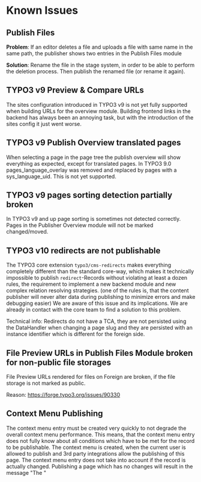 # Known Issues

## Publish Files

**Problem**: If an editor deletes a file and uploads a file with same name in the same path,
the publisher shows two entries in the Publish Files module

**Solution**: Rename the file in the stage system, in order to be able to perform the deletion
process. Then publish the renamed file (or rename it again).

## TYPO3 v9 Preview & Compare URLs

The sites configuration introduced in TYPO3 v9 is not yet fully supported when building URLs for the overview module.
Building frontend links in the backend has always been an annoying task, but with the introduction of the sites config
it just went worse.

## TYPO3 v9 Publish Overview translated pages

When selecting a page in the page tree the publish overview will show everything as expected, except for translated
pages.
In TYPO3 9.0 pages_language_overlay was removed and replaced by pages with a sys_language_uid. This is not yet
supported.

## TYPO3 v9 pages sorting detection partially broken

In TYPO3 v9 and up page sorting is sometimes not detected correctly.
Pages in the Publisher Overview module will not be marked changed/moved.

## TYPO3 v10 redirects are not publishable

The TYPO3 core extension `typo3/cms-redirects` makes everything completely different than the standard core-way, which
makes it technically impossible to publish `redirect`-Records without violating at least a dozen rules, the requirement
to implement a new backend module and new complex relation resolving strategies.
(one of the rules is, that the content publisher will never alter data during publishing to minimize errors and make
debugging easier)
We are aware of this issue and its implications. We are already in contact with the core team to find a solution to this
problem.

Technical info: Redirects do not have a TCA, they are not persisted using the DataHandler when changing a page slug and
they are persisted with an instance identifier which is different for the foreign side.

## File Preview URLs in Publish Files Module broken for non-public file storages

File Preview URLs rendered for files on Foreign are broken, if the file storage is not marked as public.

Reason: https://forge.typo3.org/issues/90330

## Context Menu Publishing

The context menu entry must be created very quickly to not degrade the overall context menu performance.
This means, that the context menu entry does not fully know about all conditions which have to be met for the record
to be publishable.
The context menu is created, when the current user is allowed to publish and 3rd party integrations allow the publishing
of this page. The context menu entry does not take into account if the record is actually changed. Publishing a page
which has no changes will result in the message "The "
